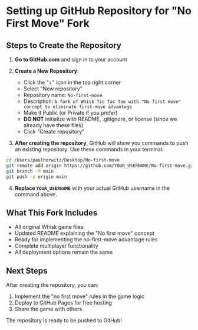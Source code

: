 # Setting up GitHub Repository for "No First Move" Fork

## Steps to Create the Repository

1. **Go to GitHub.com** and sign in to your account

2. **Create a New Repository**:
   - Click the "+" icon in the top right corner
   - Select "New repository"
   - Repository name: `No-first-move`
   - Description: `A fork of Whisk Tic Tac Toe with "No first move" concept to eliminate first-move advantage`
   - Make it Public (or Private if you prefer)
   - **DO NOT** initialize with README, .gitignore, or license (since we already have these files)
   - Click "Create repository"

3. **After creating the repository**, GitHub will show you commands to push an existing repository. Use these commands in your terminal:

```bash
cd /Users/paulhorwitz/Desktop/No-first-move
git remote add origin https://github.com/YOUR_USERNAME/No-first-move.git
git branch -M main
git push -u origin main
```

4. **Replace `YOUR_USERNAME`** with your actual GitHub username in the command above.

## What This Fork Includes

- All original Whisk game files
- Updated README explaining the "No first move" concept
- Ready for implementing the no-first-move advantage rules
- Complete multiplayer functionality
- All deployment options remain the same

## Next Steps

After creating the repository, you can:
1. Implement the "no first move" rules in the game logic
2. Deploy to GitHub Pages for free hosting
3. Share the game with others

The repository is ready to be pushed to GitHub! 